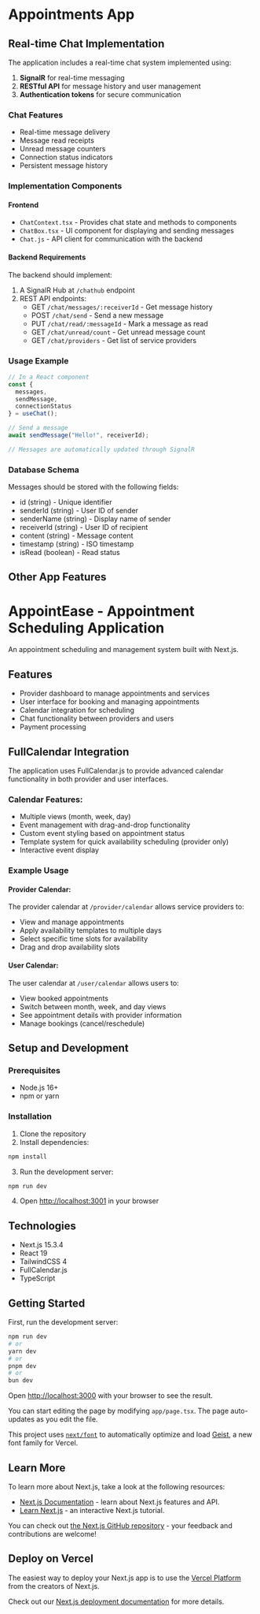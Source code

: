 # Appointments App

## Real-time Chat Implementation

The application includes a real-time chat system implemented using:

1. **SignalR** for real-time messaging
2. **RESTful API** for message history and user management
3. **Authentication tokens** for secure communication

### Chat Features

- Real-time message delivery
- Message read receipts
- Unread message counters
- Connection status indicators
- Persistent message history

### Implementation Components

#### Frontend
- `ChatContext.tsx` - Provides chat state and methods to components
- `ChatBox.tsx` - UI component for displaying and sending messages
- `Chat.js` - API client for communication with the backend

#### Backend Requirements
The backend should implement:

1. A SignalR Hub at `/chathub` endpoint
2. REST API endpoints:
   - GET `/chat/messages/:receiverId` - Get message history
   - POST `/chat/send` - Send a new message
   - PUT `/chat/read/:messageId` - Mark a message as read
   - GET `/chat/unread/count` - Get unread message count
   - GET `/chat/providers` - Get list of service providers

### Usage Example

```javascript
// In a React component
const { 
  messages, 
  sendMessage, 
  connectionStatus 
} = useChat();

// Send a message
await sendMessage("Hello!", receiverId);

// Messages are automatically updated through SignalR
```

### Database Schema

Messages should be stored with the following fields:
- id (string) - Unique identifier
- senderId (string) - User ID of sender
- senderName (string) - Display name of sender
- receiverId (string) - User ID of recipient
- content (string) - Message content
- timestamp (string) - ISO timestamp
- isRead (boolean) - Read status

## Other App Features

# AppointEase - Appointment Scheduling Application

An appointment scheduling and management system built with Next.js.

## Features

- Provider dashboard to manage appointments and services
- User interface for booking and managing appointments
- Calendar integration for scheduling
- Chat functionality between providers and users
- Payment processing

## FullCalendar Integration

The application uses FullCalendar.js to provide advanced calendar functionality in both provider and user interfaces.

### Calendar Features:

- Multiple views (month, week, day)
- Event management with drag-and-drop functionality
- Custom event styling based on appointment status
- Template system for quick availability scheduling (provider only)
- Interactive event display

### Example Usage

#### Provider Calendar:

The provider calendar at `/provider/calendar` allows service providers to:

- View and manage appointments
- Apply availability templates to multiple days
- Select specific time slots for availability
- Drag and drop availability slots

#### User Calendar:

The user calendar at `/user/calendar` allows users to:

- View booked appointments
- Switch between month, week, and day views
- See appointment details with provider information
- Manage bookings (cancel/reschedule)

## Setup and Development

### Prerequisites

- Node.js 16+
- npm or yarn

### Installation

1. Clone the repository
2. Install dependencies:

```bash
npm install
```

3. Run the development server:

```bash
npm run dev
```

4. Open [http://localhost:3001](http://localhost:3001) in your browser

## Technologies

- Next.js 15.3.4
- React 19
- TailwindCSS 4
- FullCalendar.js
- TypeScript

## Getting Started

First, run the development server:

```bash
npm run dev
# or
yarn dev
# or
pnpm dev
# or
bun dev
```

Open [http://localhost:3000](http://localhost:3000) with your browser to see the result.

You can start editing the page by modifying `app/page.tsx`. The page auto-updates as you edit the file.

This project uses [`next/font`](https://nextjs.org/docs/app/building-your-application/optimizing/fonts) to automatically optimize and load [Geist](https://vercel.com/font), a new font family for Vercel.

## Learn More

To learn more about Next.js, take a look at the following resources:

- [Next.js Documentation](https://nextjs.org/docs) - learn about Next.js features and API.
- [Learn Next.js](https://nextjs.org/learn) - an interactive Next.js tutorial.

You can check out [the Next.js GitHub repository](https://github.com/vercel/next.js) - your feedback and contributions are welcome!

## Deploy on Vercel

The easiest way to deploy your Next.js app is to use the [Vercel Platform](https://vercel.com/new?utm_medium=default-template&filter=next.js&utm_source=create-next-app&utm_campaign=create-next-app-readme) from the creators of Next.js.

Check out our [Next.js deployment documentation](https://nextjs.org/docs/app/building-your-application/deploying) for more details.
